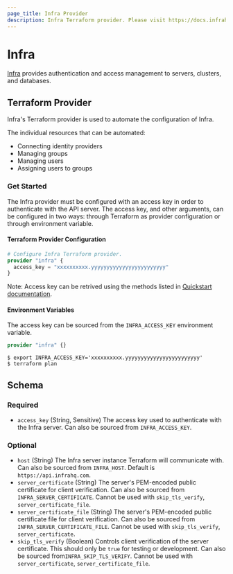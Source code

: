 ```yaml
---
page_title: Infra Provider
description: Infra Terraform provider. Please visit https://docs.infrahq.com to get started.
---
```


# Infra

[Infra](https://infrahq.com) provides authentication and access management to servers, clusters, and databases.

## Terraform Provider

Infra's Terraform provider is used to automate the configuration of Infra.

The individual resources that can be automated:

- Connecting identity providers
- Managing groups
- Managing users
- Assigning users to groups

### Get Started

The Infra provider must be configured with an access key in order to authenticate with the API server. The access key, and other arguments, can be configured in two ways: through Terraform as provider configuration or through environment variable.

#### Terraform Provider Configuration

```terraform
# Configure Infra Terraform provider.
provider "infra" {
  access_key = "xxxxxxxxxx.yyyyyyyyyyyyyyyyyyyyyyyy"
}
```

Note: Access key can be retrived using the methods listed in [Quickstart documentation](https://infrahq.com/docs/quickstart#create-an-access-key).

#### Environment Variables

The access key can be sourced from the `INFRA_ACCESS_KEY` environment variable.

```terraform
provider "infra" {}
```

```shell
$ export INFRA_ACCESS_KEY='xxxxxxxxxx.yyyyyyyyyyyyyyyyyyyyyyyy'
$ terraform plan
```

<!-- schema generated by tfplugindocs -->
## Schema

### Required

- `access_key` (String, Sensitive) The access key used to authenticate with the Infra server. Can also be sourced from `INFRA_ACCESS_KEY`.

### Optional

- `host` (String) The Infra server instance Terraform will communicate with. Can also be sourced from `INFRA_HOST`. Default is `https://api.infrahq.com`.
- `server_certificate` (String) The server's PEM-encoded public certificate for client verification. Can also be sourced from `INFRA_SERVER_CERTIFICATE`. Cannot be used with `skip_tls_verify`, `server_certificate_file`.
- `server_certificate_file` (String) The server's PEM-encoded public certificate file for client verification. Can also be sourced from `INFRA_SERVER_CERTIFICATE_FILE`. Cannot be used with `skip_tls_verify`, `server_certificate`.
- `skip_tls_verify` (Boolean) Controls client verification of the server certificate. This should only be `true` for testing or development. Can also be sourced from`INFRA_SKIP_TLS_VERIFY`. Cannot be used with `server_certificate`, `server_certificate_file`.
